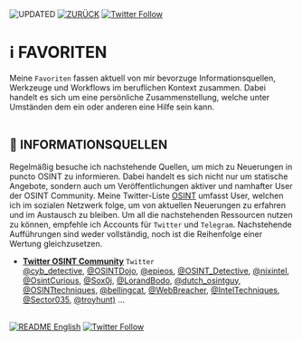 <div align="left">
  <img alt="UPDATED" src="https://img.shields.io/badge/UPDATED-2022.08.14-lightgrey.svg?style=for-the-badge">
  <a href="https://github.com/ot2i7ba/OSINT/blob/main/de/"><img alt="ZURÜCK" src="https://img.shields.io/badge/ZURÜCK-lightgrey.svg?style=for-the-badge"></a>  
  <a href="https://twitter.com/intent/follow?screen_name=ot2i7ba"><img alt="Twitter Follow" src="https://img.shields.io/twitter/follow/ot2i7ba?logo=twitter&logoColor=white&style=for-the-badge"></a>
</div>

# ℹ️ FAVORITEN
Meine `Favoriten` fassen aktuell von mir bevorzuge Informationsquellen, Werkzeuge und Workflows im beruflichen Kontext zusammen. Dabei handelt es sich um eine persönliche Zusammenstellung, welche unter Umständen dem ein oder anderen eine Hilfe sein kann.<br/><br/>

## 📑 INFORMATIONSQUELLEN
Regelmäßig besuche ich nachstehende Quellen, um mich zu Neuerungen in puncto OSINT zu informieren. Dabei handelt es sich nicht nur um statische Angebote, sondern auch um Veröffentlichungen aktiver und namhafter User der OSINT Community. Meine Twitter-Liste [OSINT](https://twitter.com/i/lists/1474157673604128772?s=20) umfasst User, welchen ich im sozialen Netzwerk folge, um von aktuellen Neuerungen zu erfahren und im Austausch zu bleiben. Um all die nachstehenden Ressourcen nutzen zu können, empfehle ich Accounts für `Twitter` und `Telegram`. Nachstehende Aufführungen sind weder vollständig, noch ist die Reihenfolge einer Wertung gleichzusetzen.

- **[Twitter OSINT Community](https://twitter.com/i/lists/1474157673604128772?s=20 "Twitter OSINT Community")** `Twitter`<br/>
 [@cyb_detective](https://twitter.com/cyb_detective), [@OSINTDojo](https://twitter.com/OSINTDojo), [@epieos](https://twitter.com/epieos), [@OSINT_Detective](https://twitter.com/OSINT_Detective), [@nixintel](https://twitter.com/nixintel), [@OsintCurious](https://twitter.com/OsintCurious), [@Sox0j](https://twitter.com/Sox0j), [@LorandBodo](https://twitter.com/LorandBodo), [@dutch_osintguy](https://twitter.com/dutch_osintguy), [@OSINTtechniques](https://twitter.com/OSINTtechniques), [@bellingcat](https://twitter.com/bellingcat), [@WebBreacher](https://twitter.com/WebBreacher), [@IntelTechniques](https://twitter.com/IntelTechniques), [@Sector035](https://twitter.com/Sector035), [@troyhunt)](https://twitter.com/troyhunt) ...

<br/>
<div align="left">
  <a href="https://github.com/ot2i7ba/OSINT/blob/main/en/README.md"><img alt="README English" src="https://img.shields.io/badge/README-English-lightgrey.svg?style=for-the-badge"></a>
  <a href="https://twitter.com/intent/follow?screen_name=ot2i7ba"><img alt="Twitter Follow" src="https://img.shields.io/twitter/follow/ot2i7ba?logo=twitter&logoColor=white&style=for-the-badge"></a>
</div>
